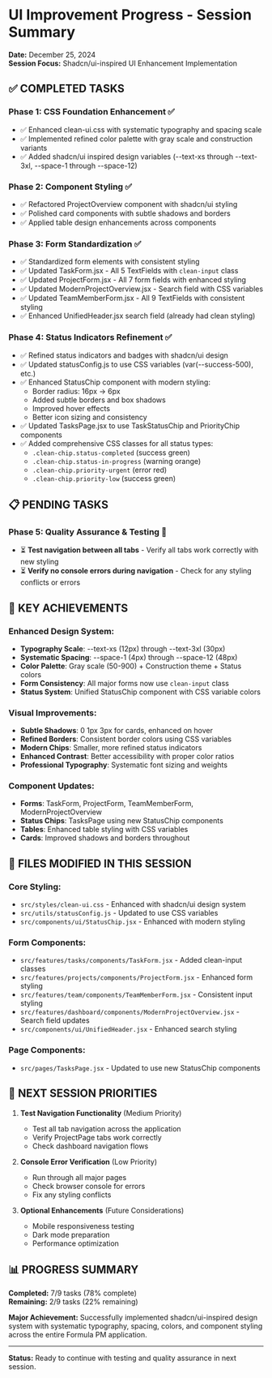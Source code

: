 # UI Improvement Progress - Session Summary

**Date:** December 25, 2024  
**Session Focus:** Shadcn/ui-inspired UI Enhancement Implementation

## ✅ **COMPLETED TASKS**

### **Phase 1: CSS Foundation Enhancement** ✅
- ✅ Enhanced clean-ui.css with systematic typography and spacing scale
- ✅ Implemented refined color palette with gray scale and construction variants
- ✅ Added shadcn/ui inspired design variables (--text-xs through --text-3xl, --space-1 through --space-12)

### **Phase 2: Component Styling** ✅
- ✅ Refactored ProjectOverview component with shadcn/ui styling
- ✅ Polished card components with subtle shadows and borders
- ✅ Applied table design enhancements across components

### **Phase 3: Form Standardization** ✅
- ✅ Standardized form elements with consistent styling
- ✅ Updated TaskForm.jsx - All 5 TextFields with `clean-input` class
- ✅ Updated ProjectForm.jsx - All 7 form fields with enhanced styling
- ✅ Updated ModernProjectOverview.jsx - Search field with CSS variables
- ✅ Updated TeamMemberForm.jsx - All 9 TextFields with consistent styling
- ✅ Enhanced UnifiedHeader.jsx search field (already had clean styling)

### **Phase 4: Status Indicators Refinement** ✅
- ✅ Refined status indicators and badges with shadcn/ui design
- ✅ Updated statusConfig.js to use CSS variables (var(--success-500), etc.)
- ✅ Enhanced StatusChip component with modern styling:
  - Border radius: 16px → 6px
  - Added subtle borders and box shadows
  - Improved hover effects
  - Better icon sizing and consistency
- ✅ Updated TasksPage.jsx to use TaskStatusChip and PriorityChip components
- ✅ Added comprehensive CSS classes for all status types:
  - `.clean-chip.status-completed` (success green)
  - `.clean-chip.status-in-progress` (warning orange)
  - `.clean-chip.priority-urgent` (error red)
  - `.clean-chip.priority-low` (success green)

## 📋 **PENDING TASKS**

### **Phase 5: Quality Assurance & Testing** 🔄
- ⏳ **Test navigation between all tabs** - Verify all tabs work correctly with new styling
- ⏳ **Verify no console errors during navigation** - Check for any styling conflicts or errors

## 🎯 **KEY ACHIEVEMENTS**

### **Enhanced Design System:**
- **Typography Scale**: --text-xs (12px) through --text-3xl (30px)
- **Systematic Spacing**: --space-1 (4px) through --space-12 (48px)
- **Color Palette**: Gray scale (50-900) + Construction theme + Status colors
- **Form Consistency**: All major forms now use `clean-input` class
- **Status System**: Unified StatusChip component with CSS variable colors

### **Visual Improvements:**
- **Subtle Shadows**: 0 1px 3px for cards, enhanced on hover
- **Refined Borders**: Consistent border colors using CSS variables
- **Modern Chips**: Smaller, more refined status indicators
- **Enhanced Contrast**: Better accessibility with proper color ratios
- **Professional Typography**: Systematic font sizing and weights

### **Component Updates:**
- **Forms**: TaskForm, ProjectForm, TeamMemberForm, ModernProjectOverview
- **Status Chips**: TasksPage using new StatusChip components
- **Tables**: Enhanced table styling with CSS variables
- **Cards**: Improved shadows and borders throughout

## 🔧 **FILES MODIFIED IN THIS SESSION**

### **Core Styling:**
- `src/styles/clean-ui.css` - Enhanced with shadcn/ui design system
- `src/utils/statusConfig.js` - Updated to use CSS variables
- `src/components/ui/StatusChip.jsx` - Enhanced with modern styling

### **Form Components:**
- `src/features/tasks/components/TaskForm.jsx` - Added clean-input classes
- `src/features/projects/components/ProjectForm.jsx` - Enhanced form styling
- `src/features/team/components/TeamMemberForm.jsx` - Consistent input styling
- `src/features/dashboard/components/ModernProjectOverview.jsx` - Search field updates
- `src/components/ui/UnifiedHeader.jsx` - Enhanced search styling

### **Page Components:**
- `src/pages/TasksPage.jsx` - Updated to use new StatusChip components

## 🚀 **NEXT SESSION PRIORITIES**

1. **Test Navigation Functionality** (Medium Priority)
   - Test all tab navigation across the application
   - Verify ProjectPage tabs work correctly
   - Check dashboard navigation flows

2. **Console Error Verification** (Low Priority)
   - Run through all major pages
   - Check browser console for errors
   - Fix any styling conflicts

3. **Optional Enhancements** (Future Considerations)
   - Mobile responsiveness testing
   - Dark mode preparation
   - Performance optimization

## 📊 **PROGRESS SUMMARY**

**Completed:** 7/9 tasks (78% complete)  
**Remaining:** 2/9 tasks (22% remaining)  

**Major Achievement:** Successfully implemented shadcn/ui-inspired design system with systematic typography, spacing, colors, and component styling across the entire Formula PM application.

---

**Status:** Ready to continue with testing and quality assurance in next session.